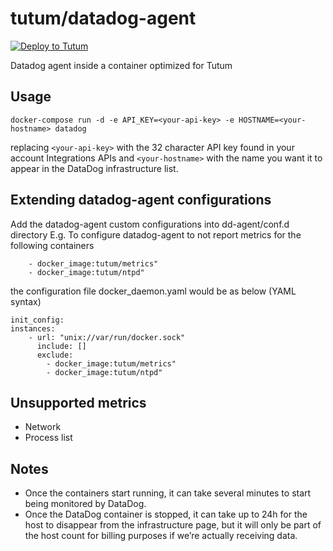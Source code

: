 # tutum/datadog-agent

[![Deploy to Tutum](https://s.tutum.co/deploy-to-tutum.svg)](https://dashboard.tutum.co/stack/deploy/)

Datadog agent inside a container optimized for Tutum

## Usage

	docker-compose run -d -e API_KEY=<your-api-key> -e HOSTNAME=<your-hostname> datadog

replacing `<your-api-key>` with the 32 character API key found in your account Integrations APIs and `<your-hostname>` with the name you want it to appear in the DataDog infrastructure list.

## Extending datadog-agent configurations

Add the datadog-agent custom configurations into dd-agent/conf.d directory
E.g. To configure datadog-agent to not report metrics for the following containers

        - docker_image:tutum/metrics"
        - docker_image:tutum/ntpd"
the configuration file docker_daemon.yaml would be as below (YAML syntax)

	init_config:
	instances:
	    - url: "unix://var/run/docker.sock"
	      include: []
	      exclude:
	        - docker_image:tutum/metrics"
	        - docker_image:tutum/ntpd"
 
## Unsupported metrics

* Network
* Process list

## Notes

* Once the containers start running, it can take several minutes to start being monitored by DataDog.
* Once the DataDog container is stopped, it can take up to 24h for the host to disappear from the infrastructure page, but it will only be part of the host count for billing purposes if we’re actually receiving data.
